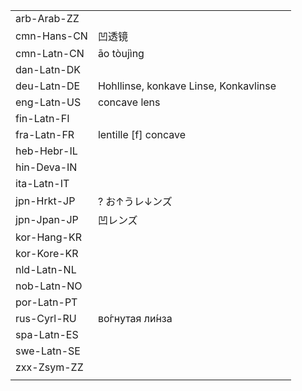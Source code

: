 | | | |
|-|-|-|
| arb-Arab-ZZ |  |  |
| cmn-Hans-CN | 凹透镜 |  |
| cmn-Latn-CN | āo tòujìng |  |
| dan-Latn-DK |  |  |
| deu-Latn-DE | Hohllinse, konkave Linse, Konkavlinse |  |
| eng-Latn-US | concave lens |  |
| fin-Latn-FI |  |  |
| fra-Latn-FR | lentille [f] concave |  |
| heb-Hebr-IL |  |  |
| hin-Deva-IN |  |  |
| ita-Latn-IT |  |  |
| jpn-Hrkt-JP | ? お↑うレ↓ンズ |  |
| jpn-Jpan-JP | 凹レンズ |  |
| kor-Hang-KR |  |  |
| kor-Kore-KR |  |  |
| nld-Latn-NL |  |  |
| nob-Latn-NO |  |  |
| por-Latn-PT |  |  |
| rus-Cyrl-RU | во́гнутая ли́нза |  |
| spa-Latn-ES |  |  |
| swe-Latn-SE |  |  |
| zxx-Zsym-ZZ |  |  |
|  |  |  |
